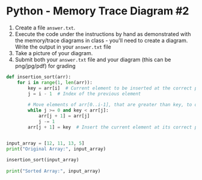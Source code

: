 # Python - Memory Trace Diagram #2

1. Create a file `answer.txt`.
2. Execute the code under the instructions by hand as demonstrated with the
   memory/trace diagrams in class - you'll need to create a diagram.
   Write the output in your `answer.txt` file
3. Take a picture of your diagram.
4. Submit both your `answer.txt` file and your diagram (this can be png/jpg/pdf) for grading

```python
def insertion_sort(arr):
    for i in range(1, len(arr)):
        key = arr[i]  # Current element to be inserted at the correct position
        j = i - 1  # Index of the previous element
        
        # Move elements of arr[0..i-1], that are greater than key, to one position ahead of their current position
        while j >= 0 and key < arr[j]:
            arr[j + 1] = arr[j]
            j -= 1
        arr[j + 1] = key  # Insert the current element at its correct position


input_array = [12, 11, 13, 5]
print("Original Array:", input_array)
    
insertion_sort(input_array)
    
print("Sorted Array:", input_array)
```